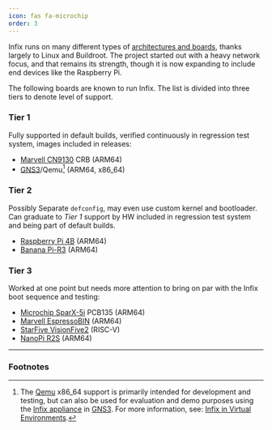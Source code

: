 ```yaml
---
icon: fas fa-microchip
order: 3
---
```


Infix runs on many different types of [architectures and boards][1], thanks
largely to Linux and Buildroot. The project started out with a heavy network
focus, and that remains its strength, though it is now expanding to include
end devices like the Raspberry Pi.

The following boards are known to run Infix. The list is divided into three
tiers to denote level of support.

### Tier 1

Fully supported in default builds, verified continuously in regression test
system, images included in releases:

- [Marvell CN9130][5] CRB (ARM64)
- [GNS3][3]/Qemu[^1] (ARM64, x86_64)

### Tier 2

Possibly Separate `defconfig`, may even use custom kernel and bootloader.
Can graduate to *Tier 1* support by HW included in regression test system
and being part of default builds.

- [Raspberry Pi 4B][10] (ARM64)
- [Banana Pi-R3][12] (ARM64)

### Tier 3

Worked at one point but needs more attention to bring on par with the Infix
boot sequence and testing:

- [Microchip SparX-5i][8] PCB135 (ARM64)
- [Marvell EspressoBIN][9] (ARM64)
- [StarFive VisionFive2][6] (RISC-V)
- [NanoPi R2S][7] (ARM64)

---

### Footnotes

[^1]: The [Qemu][2] x86_64 support is primarily intended for development
    and testing, but can also be used for evaluation and demo purposes
    using the [Infix appliance][11] in [GNS3][3]. For more information,
    see: [Infix in Virtual Environments][4].

[1]: https://github.com/kernelkit/infix/tree/main/board
[2]: https://www.qemu.org/
[3]: https://www.gns3.com/
[4]: https://github.com/kernelkit/infix/blob/main/doc/virtual.md
[5]: https://www.marvell.com/content/dam/marvell/en/public-collateral/embedded-processors/marvell-infrastructure-processors-octeon-tx2-cn913x-product-brief.pdf
[6]: https://doc-en.rvspace.org/VisionFive2/Landing_Page/VisionFive_2/introduction.html
[7]: https://wiki.friendlyelec.com/wiki/index.php/NanoPi_R2S
[8]: https://ww1.microchip.com/downloads/en/DeviceDoc/00002854B.pdf
[9]: https://espressobin.net/
[10]: https://www.raspberrypi.com/products/raspberry-pi-4-model-b/
[11]: https://www.gns3.com/marketplace/appliances/infix
[12]: https://wiki.banana-pi.org/Banana_Pi_BPI-R3
